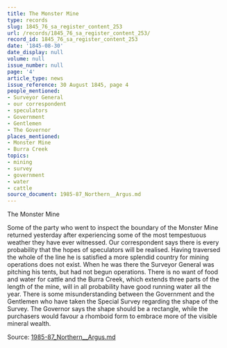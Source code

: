 ```yaml
---
title: The Monster Mine
type: records
slug: 1845_76_sa_register_content_253
url: /records/1845_76_sa_register_content_253/
record_id: 1845_76_sa_register_content_253
date: '1845-08-30'
date_display: null
volume: null
issue_number: null
page: '4'
article_type: news
issue_reference: 30 August 1845, page 4
people_mentioned:
- Surveyor General
- our correspondent
- speculators
- Government
- Gentlemen
- The Governor
places_mentioned:
- Monster Mine
- Burra Creek
topics:
- mining
- survey
- government
- water
- cattle
source_document: 1985-87_Northern__Argus.md
---
```


The Monster Mine

Some of the party who went to inspect the boundary of the Monster Mine returned yesterday after experiencing some of the most tempestuous weather they have ever witnessed.  Our correspondent says there is every probability that the hopes of speculators will be realised.  Having traversed the whole of the line he is satisfied a more splendid country for mining operations does not exist.  When he was there the Surveyor General was pitching his tents, but had not begun operations.  There is no want of food and water for cattle and the Burra Creek, which extends three parts of the length of the mine, will in all probability have good running water all the year.  There is some misunderstanding between the Government and the Gentlemen who have taken the Special Survey regarding the shape of the Survey.  The Governor says the shape should be a rectangle, while the purchasers would favour a rhomboid form to embrace more of the visible mineral wealth.

Source: [1985-87_Northern__Argus.md](/downloads/markdown/1985-87_Northern__Argus.md)
